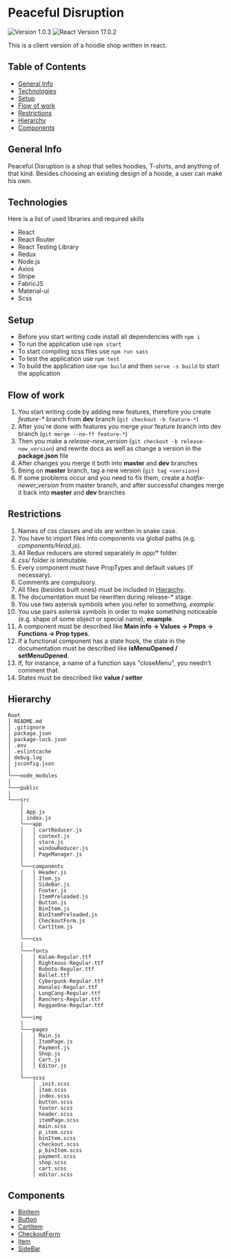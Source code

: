 # Peaceful Disruption

![Version 1.0.3](https://img.shields.io/badge/version-1.0.3-green) ![React Version 17.0.2](https://img.shields.io/badge/React-17.0.2-blue)

This is a client version of a hoodie shop written in react.

## Table of Contents

- [General Info](#general-info)
- [Technologies](#technologies)
- [Setup](#setup)
- [Flow of work](#flow-of-work)
- [Restrictions](#restrictions)
- [Hierarchy](#hierarchy)
- [Components](#components)

## General Info

Peaceful Disruption is a shop that selles hoodies, T-shirts, and anything of that kind. Besides choosing an existing design of a hoode, a user can make his own.

## Technologies

Here is a list of used libraries and required skills

- React
- React Router
- React Testing Library
- Redux
- Node.js
- Axios
- Stripe
- FabricJS
- Material-ui
- Scss

## Setup

- Before you start writing code install all dependencies with `npm i`
- To run the application use `npm start`
- To start compiling scss files use `npm run sass`
- To test the application use `npm test`
- To build the application use `npm build` and then `serve -s build` to start the application

## Flow of work

1) You start writing code by adding new features, therefore you create *feature-\** branch from **dev** branch (`git checkout -b feature-*`)
2) After you're done with features you merge your feature branch into dev branch (`git merge --no-ff feature-*`)
3) Then you make a *release-new_version* (`git checkout -b release-new_version`) and rewrite docs as well as change a version in the **package.json** file
4) After changes you merge it both into **master** and **dev** branches
5) Being on **master** branch, tag a new version (`git tag <version>`)
6) If some problems occur and you need to fix them, create a *hotfix-newer_version* from master branch, and after successful changes merge it back into **master** and **dev** branches

## Restrictions

1) Names of css classes and ids are written in snake case.
2) You have to import files into components via global paths (e.g. *components/Head.js*).
3) All Redux reducers are stored separately in *app/\** folder.
4) *css/* folder is immutable.
5) Every component must have PropTypes and default values (if necessary).
6) Comments are compulsory.
7) All files (besides built ones) must be included in [Hierarchy](#hierarchy).
8) The documentation must be rewritten during release-* stage.
9) You use two asterisk symbols when you refer to something, *example*.
10) You use pairs asterisk symbols in order to make something noticeable (e.g. shape of some object or special name), **example**.
11) A component must be described like **Main info -> Values -> Props -> Functions -> Prop types**.
12) If a functional component has a state hook, the state in the documentation must be described like **isMenuOpened / setMenuOpened**.
13) If, for instance, a name of a function says "closeMenu", you needn't comment that.
14) States must be described like **value / setter**

## Hierarchy

```text
Root
│ README.md
│ .gitignore
│ package.json
│ package-lock.json
│ .env
│ .eslintcache
│ debug.log
│ jsconfig.json
│
└───node_modules
│
└───public
│
└───src
    │
    │ App.js
    │ index.js
    └───app 
    │   │ cartReducer.js
    │   │ context.js
    │   │ store.js
    │   │ windowReducer.js
    │   │ PageManager.js
    │
    └───components
    │   │ Header.js
    │   │ Item.js
    │   │ SideBar.js
    │   │ Footer.js
    │   │ ItemPreloaded.js
    │   │ Button.js
    │   │ BinItem.js
    │   │ BinItemPreloaded.js
    │   │ CheckoutForm.js
    │   │ CartItem.js
    │
    └───css
    │
    └───fonts
    │   │ Kalam-Regular.ttf
    │   │ Righteous-Regular.ttf
    │   │ Roboto-Regular.ttf
    │   │ Ballet.ttf
    │   │ Cyberpunk-Regular.ttf
    │   │ Hanalei-Regular.ttf
    │   │ LongCang-Regular.ttf
    │   │ Ranchers-Regular.ttf
    │   │ ReggaeOne-Regular.ttf
    │
    └───img
    │
    └───pages
    │   │ Main.js
    │   │ ItemPage.js
    │   │ Payment.js
    │   │ Shop.js
    │   │ Cart.js
    │   │ Editor.js
    │
    └───scss
        │ _init.scss
        │ item.scss
        │ index.scss
        │ button.scss
        │ footer.scss
        │ header.scss
        │ itemPage.scss
        │ main.scss
        │ p_item.scss
        │ binItem.scss
        │ checkout.scss
        │ p_binItem.scss
        │ payment.scss
        │ shop.scss
        │ cart.scss
        │ editor.scss
```

## Components

- [BinItem](./docs/BinItem.md)
- [Button](./docs/Button.md)
- [CartItem](./docs/CartItem.md)
- [CheckoutForm](./docs/CheckoutForm.md)
- [Item](./docs/Item.md)
- [SideBar](./docs/SideBar.md)
